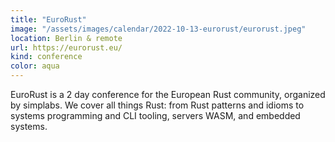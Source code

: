 ```yaml
---
title: "EuroRust"
image: "/assets/images/calendar/2022-10-13-eurorust/eurorust.jpeg"
location: Berlin & remote
url: https://eurorust.eu/
kind: conference
color: aqua
---
```


EuroRust is a 2 day conference for the European Rust community, organized by simplabs. We cover all things Rust: from Rust patterns and idioms to systems programming and CLI tooling, servers WASM, and embedded systems.
